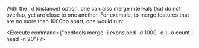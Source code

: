 <script>
import Execute from "components/Execute.svelte";
</script>

With the `-d` (distance) option, one can also merge intervals that do not overlap, yet are close to one another. For example, to merge features that are no more than 1000bp apart, one would run:

<Execute command={"bedtools merge -i exons.bed -d 1000 -c 1 -o count | head -n 20"} />
